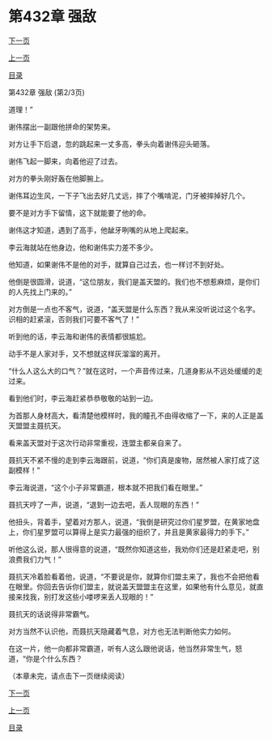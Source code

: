 <h1>第432章    强敌</h1>
            <div><p><a href="./1295_%E7%AC%AC432%E7%AB%A0_%E5%BC%BA%E6%95%8C.md">下一页</a></p><p><a href="./1293_%E7%AC%AC432%E7%AB%A0_%E5%BC%BA%E6%95%8C.md">上一页</a></p><p><a href="../">目录</a></p></div>
            <div><p>第432章    强敌 (第2/3页)</p><p>道理！”</p><p>谢伟摆出一副跟他拼命的架势来。</p><p>对方让手下后退，忽的跳起来一丈多高，拳头向着谢伟迎头砸落。</p><p>谢伟飞起一脚来，向着他迎了过去。</p><p>对方的拳头刚好轰在他脚腕上。</p><p>谢伟耳边生风，一下子飞出去好几丈远，摔了个嘴啃泥，门牙被摔掉好几个。</p><p>要不是对方手下留情，这下就能要了他的命。</p><p>谢伟这才知道，遇到了高手，他龇牙咧嘴的从地上爬起来。</p><p>李云海就站在他身边，他和谢伟实力差不多少。</p><p>他知道，如果谢伟不是他的对手，就算自己过去，也一样讨不到好处。</p><p>他倒是很圆滑，说道，“这位朋友，我们是盖天盟的。我们也不想惹麻烦，是你们的人先找上门来的。”</p><p>对方倒是一点也不客气，说道，“盖天盟是什么东西？我从来没听说过这个名字。识相的赶紧滚，否则我们可要不客气了！”</p><p>听到他的话，李云海和谢伟的表情都很尴尬。</p><p>动手不是人家对手，又不想就这样灰溜溜的离开。</p><p>“什么人这么大的口气？”就在这时，一个声音传过来，几道身影从不远处缓缓的走过来。</p><p>看到他们时，李云海赶紧恭恭敬敬的站到一边。</p><p>为首那人身材高大，看清楚他模样时，我的瞳孔不由得收缩了一下，来的人正是盖天盟盟主聂抗天。</p><p>看来盖天盟对于这次行动非常重视，连盟主都亲自来了。</p><p>聂抗天不紧不慢的走到李云海跟前，说道，“你们真是废物，居然被人家打成了这副模样！”</p><p>李云海说道，“这个小子非常霸道，根本就不把我们看在眼里。”</p><p>聂抗天哼了一声，说道，“退到一边去吧，丢人现眼的东西！”</p><p>他扭头，背着手，望着对方那人，说道，“我倒是研究过你们星罗盟，在黄家地盘上，你们星罗盟可以算得上是实力最强的组织了，并且是黄家最得力的手下。”</p><p>听他这么说，那人很得意的说道，“既然你知道这些，我劝你们还是赶紧走吧，别浪费我们力气！”</p><p>聂抗天冷着脸看着他，说道，“不要说是你，就算你们盟主来了，我也不会把他看在眼里。你回去告诉你们盟主，就说盖天盟盟主在这里，如果他有什么意见，就直接来找我，别打发这些小喽啰来丢人现眼的！”</p><p>聂抗天的话说得非常霸气。</p><p>对方当然不认识他，而聂抗天隐藏着气息，对方也无法判断他实力如何。</p><p>在这一片，他一向都非常霸道，听有人这么跟他说话，他当然非常生气，怒道，“你是个什么东西？</p><p>（本章未完，请点击下一页继续阅读）</p></div>
            <div><p><a href="./1295_%E7%AC%AC432%E7%AB%A0_%E5%BC%BA%E6%95%8C.md">下一页</a></p><p><a href="./1293_%E7%AC%AC432%E7%AB%A0_%E5%BC%BA%E6%95%8C.md">上一页</a></p><p><a href="../">目录</a></p></div>